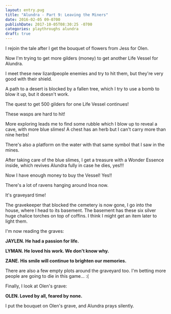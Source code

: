 ```yaml
---
layout: entry.pug
title: "Alundra - Part 9: Leaving the Miners"
date: 2016-02-05 09-0700
publishDate: 2017-10-05T08:30:25 -0700
categories: playthroughs alundra
draft: true
---
```


I rejoin the tale after I get the bouquet of flowers from Jess for Olen.

Now I'm trying to get more gilders (money) to get another Life Vessel for Alundra.

I meet these new lizardpeople enemies and try to hit them, but they're very good with their shield.

A path to a desert is blocked by a fallen tree, which I try to use a bomb to blow it up, but it doesn't work.

The quest to get 500 gilders for one Life Vessel continues!

These wasps are hard to hit!

More exploring leads me to find some rubble which I blow up to reveal a cave, with more blue slimes! A chest has an herb but I can't carry more than nine herbs!

There's also a platform on the water with that same symbol that I saw in the mines.

After taking care of the blue slimes, I get a treasure with a Wonder Essence inside, which revives Alundra fully in case he dies, yes!!!

Now I have enough money to buy the Vessel! Yes!!

There's a lot of ravens hanging around Inoa now.

It's graveyard time!

The gravekeeper that blocked the cemetery is now gone, I go into the house, where I head to its basement. The basement has these six silver huge chalice torches on top of coffins. I think I might get an item later to light them.

I'm now reading the graves:

**JAYLEN.
He had a passion for life.**

**LYMAN.
He loved his work. We don't know why.**

**ZANE.
His smile will continue to brighten our memories.**

There are also a few empty plots around the graveyard too. I'm betting more people are going to die in this game... :(

Finally, I look at Olen's grave:

**OLEN.
Loved by all, feared by none.**

I put the bouquet on Olen's grave, and Alundra prays silently.
